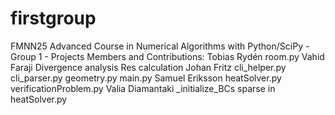 # firstgroup
FMNN25 Advanced Course in Numerical Algorithms with Python/SciPy - Group 1 - Projects
Members and Contributions:
    Tobias Rydén
        room.py
    Vahid Faraji
        Divergence analysis
        Res calculation
    Johan Fritz
        cli_helper.py
        cli_parser.py
        geometry.py
        main.py
    Samuel Eriksson
        heatSolver.py
        verificationProblem.py
    Valia Diamantaki
        _initialize_BCs
        sparse in heatSolver.py


